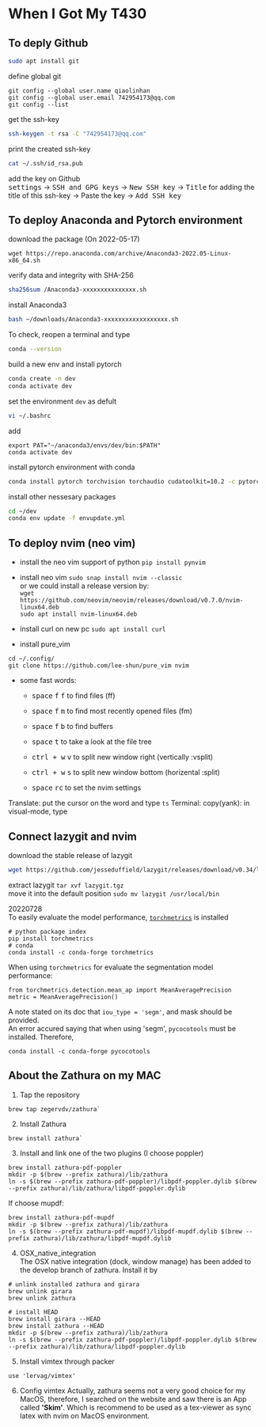# When I Got My T430

## To deply Github
```bash
sudo apt install git
```
define global git
```
git config --global user.name qiaolinhan
git config --global user.email 742954173@qq.com
git config --list
```
 get the ssh-key
```bash
ssh-keygen -t rsa -C "742954173@qq.com"
```

 print the created ssh-key
```bash
cat ~/.ssh/id_rsa.pub
```
add the key on Github </br>
<kbd>settings</kbd> -> <kbd>SSH and GPG keys</kbd> -> <kbd>New SSH key</kbd> -> 
<kbd>Title</kbd> for adding the title of this ssh-key -> Paste the key ->
<kbd>Add SSH key</kbd>

## To deploy Anaconda and Pytorch environment
download the package (On 2022-05-17)
```
wget https://repo.anaconda.com/archive/Anaconda3-2022.05-Linux-x86_64.sh
```
verify data and integrity with SHA-256
```bash
sha256sum /Anaconda3-xxxxxxxxxxxxxxx.sh
```
install Anaconda3
```bash
bash ~/downloads/Anaconda3-xxxxxxxxxxxxxxxxxx.sh
```
To check, reopen a terminal and type 
```bash
conda --version
```
build a new env and install pytorch
```bash
conda create -n dev
conda activate dev
```
set the environment `dev` as defult
```bash
vi ~/.bashrc
```
add 
```nvim
export PAT="~/anaconda3/envs/dev/bin:$PATH"
conda activate dev
```
install pytorch environment with conda
```bash
conda install pytorch torchvision torchaudio cudatoolkit=10.2 -c pytorch
```
install other nessesary packages
```bash
cd ~/dev
conda env update -f envupdate.yml
```
## To deploy nvim (neo vim)
* install the neo vim support of python
`pip install pynvim` </br>
* install neo vim
`sudo snap install nvim --classic` </br> 
or we could install a release version by:</br>
`wget https://github.com/neovim/neovim/releases/download/v0.7.0/nvim-linux64.deb`</br>
`sudo apt install nvim-linux64.deb` </br>
* install curl on new pc 
`sudo apt install curl` </br>

* install pure_vim
```
cd ~/.config/
git clone https://github.com/lee-shun/pure_vim nvim
```
* some fast words: </br>
  * <kbd>space</kbd> <kbd>f</kbd> <kbd>f</kbd> to find files (ff)
  * <kbd>space</kbd> <kbd>f</kbd> <kbd>m</kbd> to find most recently 
  opened files (fm)
  * <kbd>space</kbd> <kbd>f</kbd> <kbd>b</kbd> to find buffers
  * <kbd>space</kbd> <kbd>t</kbd>  to take a look at the file tree

  * <kbd>ctrl + w</kbd> <kbd>v</kbd> to split new window right (vertically :vsplit)
  * <kbd>ctrl + w</kbd> <kbd>s</kbd> to split new window bottom (horizental :split)
  * <kbd>space</kbd> <kbd>r</kbd><kbd>c</kbd> to set the nvim settings

Translate: put the cursor on the word and type `ts`
Terminal: <F12>
copy(yank): in visual-mode, type 

## Connect lazygit and nvim
download the stable release of lazygit
```bash
wget https://github.com/jesseduffield/lazygit/releases/download/v0.34/lazygit_0.34_Linux_x86_64.tar.gz
```
extract lazygit `tar xvf lazygit.tgz` </br>
move it into the default position `sudo mv lazygit /usr/local/bin`

20220728<br>
To easily evaluate the model performance, [`torchmetrics`](https://torchmetrics.readthedocs.io/en/stable/pages/quickstart.html) is installed <br>
```
# python package index
pip install torchmetrics
# conda
conda install -c conda-forge torchmetrics
```
When using `torchmetrics` for evaluate the segmentation model performance:
```
from torchmetrics.detection.mean_ap import MeanAveragePrecision
metric = MeanAveragePrecision()
```
A note stated on its doc that `iou_type = 'segm'`, and mask should be provided. <br>
An error accured saying that when using 'segm', `pycocotools` must be installed. Therefore,
```
conda install -c conda-forge pycocotools
```

## About the Zathura on my MAC  
1. Tap the repository  
```
brew tap zegervdv/zathura`  
```

2. Install Zathura  
```
brew install zathura`  
```

3. Install and link one of the two plugins (I choose poppler)  
```
brew install zathura-pdf-poppler
mkdir -p $(brew --prefix zathura)/lib/zathura
ln -s $(brew --prefix zathura-pdf-poppler)/libpdf-poppler.dylib $(brew
--prefix zathura)/lib/zathura/libpdf-poppler.dylib
```
If choose mupdf:
```
brew install zathura-pdf-mupdf
mkdir -p $(brew --prefix zathura)/lib/zathura
ln -s $(brew --prefix zathura-pdf-mupdf)/libpdf-mupdf.dylib $(brew --prefix zathura)/lib/zathura/libpdf-mupdf.dylib
```

4. OSX_native_integration  
The OSX native integration (dock, window manage) has been added to the
develop branch of zathura. Install it by
```
# unlink installed zathura and girara
brew unlink girara
brew unlink zathura

# install HEAD
brew install girara --HEAD
brew install zathura --HEAD
mkdir -p $(brew --prefix zathura)/lib/zathura
ln -s $(brew --prefix zathura-pdf-poppler)/libpdf-poppler.dylib $(brew
--prefix zathura)/lib/zathura/libpdf-poppler.dylib
```
5. Install vimtex through packer
```
use 'lervag/vimtex'
```
6. Config vimtex
Actually, zathura seems not a very good choice for my MacOS, therefore, I
searched on the website and saw there is an App called **'Skim'**. Which is
recommend to be used as a tex-viewer as sync latex with nvim on MacOS
environment.
